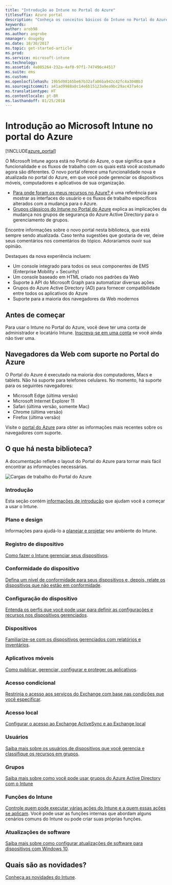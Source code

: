 ```yaml
---
title: "Introdução ao Intune no Portal do Azure"
titlesuffix: Azure portal
description: "Conheça os conceitos básicos do Intune no Portal do Azure e como ele pode ajudar você a gerenciar seus dispositivos.\""
keywords: 
author: arob98
ms.author: angrobe
nmanager: dougeby
ms.date: 10/30/2017
ms.topic: get-started-article
ms.prod: 
ms.service: microsoft-intune
ms.technology: 
ms.assetid: 4a085264-232a-4af0-97f1-747496c44517
ms.suite: ems
ms.custom: 
ms.openlocfilehash: 19b5d98165be67b32afa86ba942c42fc4a3048b3
ms.sourcegitcommit: a41ad9988a8c14e6b15123a9ea9bc29ac437a4ce
ms.translationtype: HT
ms.contentlocale: pt-BR
ms.lasthandoff: 01/25/2018
---
```

# <a name="introduction-to-microsoft-intune-in-the-azure-portal"></a>Introdução ao Microsoft Intune no portal do Azure


[!INCLUDE[azure_portal](./includes/azure_portal.md)]

O Microsoft Intune agora está no Portal do Azure, o que significa que a funcionalidade e os fluxos de trabalho com os quais está você acostumado agora são diferentes.
O novo portal oferece uma funcionalidade nova e atualizada no portal do Azure, em que você pode gerenciar os dispositivos móveis, computadores e aplicativos de sua organização.

* [Para onde foram os meus recursos no Azure? ](ui-changes.md) é uma referência para mostrar as interfaces do usuário e os fluxos de trabalho específicos alterados com a mudança para o Azure.
* [Grupos clássicos do Intune no Portal do Azure](groups-get-started.md) explica as implicações da mudança nos grupos de segurança do Azure Active Directory para o gerenciamento de grupos.




Encontre informações sobre o novo portal nesta biblioteca, que está sempre sendo atualizada. Caso tenha sugestões que gostaria de ver, deixe seus comentários nos comentários do tópico. Adoraríamos ouvir sua opinião.

Destaques da nova experiência incluem:

- Um console integrado para todos os seus componentes de EMS (Enterprise Mobility + Security)
- Um console baseado em HTML criado nos padrões da Web
- Suporte à API do Microsoft Graph para automatizar diversas ações
- Grupos do Azure Active Directory (AD) para fornecer compatibilidade entre todos os aplicativos do Azure
- Suporte para a maioria dos navegadores da Web modernos

## <a name="before-you-start"></a>Antes de começar

Para usar o Intune no Portal do Azure, você deve ter uma conta de administrador e locatário Intune. [Inscreva-se em uma conta](https://portal.office.com/Signup/Signup.aspx?OfferId=40BE278A-DFD1-470a-9EF7-9F2596EA7FF9&dl=INTUNE_A&ali=1#0%20) se você ainda não tiver uma.

## <a name="supported-web-browsers-for-the-azure-portal"></a>Navegadores da Web com suporte no Portal do Azure

O Portal do Azure é executado na maioria dos computadores, Macs e tablets. Não há suporte para telefones celulares.
No momento, há suporte para os seguintes navegadores:

- Microsoft Edge (última versão)
- Microsoft Internet Explorer 11
- Safari (última versão, somente Mac)
- Chrome (última versão)
- Firefox (última versão)

Visite o [portal do Azure](https://docs.microsoft.com/azure/azure-preview-portal-supported-browsers-devices) para obter as informações mais recentes sobre os navegadores com suporte.

## <a name="whats-in-this-library"></a>O que há nesta biblioteca?

A documentação reflete o layout do Portal do Azure para tornar mais fácil encontrar as informações necessárias.

![Cargas de trabalho do Portal do Azure](./media/azure-portal-workloads.png)

### <a name="introduction-and-get-started"></a>Introdução
Esta seção contém [informações de introdução](introduction-intune.md) que ajudam você a começar a usar o Intune.
### <a name="plan-and-design"></a>Plano e design
Informações para ajudá-lo a [planejar e projetar](/intune-classic/plan-design/introduction) seu ambiente do Intune.
### <a name="device-enrollment"></a>Registro de dispositivo
[Como fazer o Intune gerenciar seus dispositivos](device-enrollment.md).
### <a name="device-compliance"></a>Conformidade do dispositivo
[Defina um nível de conformidade para seus dispositivos e, depois, relate os dispositivos que não estão em conformidade](device-compliance.md).
### <a name="device-configuration"></a>Configuração do dispositivo
[Entenda os perfis que você pode usar para definir as configurações e recursos nos dispositivos gerenciados](device-profiles.md).
### <a name="devices"></a>Dispositivos
[Familiarize-se com os dispositivos gerenciados com relatórios e inventários](device-management.md).
### <a name="mobile-apps"></a>Aplicativos móveis
[Como publicar, gerenciar, configurar e proteger os aplicativos](app-management.md).
### <a name="conditional-access"></a>Acesso condicional
[Restrinja o acesso aos serviços do Exchange com base nas condições que você especificar](conditional-access.md).
### <a name="on-premises-access"></a>Acesso local
[Configurar o acesso ao Exchange ActiveSync e ao Exchange local](/intune-classic/deploy-use/mobile-device-management-with-exchange-activesync-and-microsoft-intune)
### <a name="users"></a>Usuários
[Saiba mais sobre os usuários de dispositivos que você gerencia e classifique os recursos em grupos](users-add.md).
### <a name="groups"></a>Grupos
[Saiba mais sobre como você pode usar grupos do Azure Active Directory com o Intune](groups-get-started.md)
### <a name="intune-roles"></a>Funções do Intune
[Controle quem pode executar várias ações do Intune e a quem essas ações se aplicam](role-based-access-control.md). Você pode usar as funções internas que abordam alguns cenários comuns do Intune ou pode criar suas próprias funções.
### <a name="software-updates"></a>Atualizações de software
[Saiba mais sobre como configurar atualizações de software para dispositivos com Windows 10](windows-update-for-business-configure.md).



## <a name="whats-new"></a>Quais são as novidades?

[Conheça as novidades do Intune](whats-new.md).
